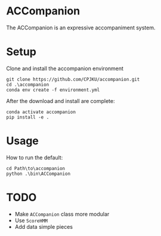 # ACCompanion

The ACCompanion is an expressive accompaniment system.

# Setup

Clone and install the accompanion environment
```shell
git clone https://github.com/CPJKU/accompanion.git
cd .\accompanion
conda env create -f environment.yml
```

After the download and install are complete:
```shell
conda activate accompanion
pip install -e .
```

# Usage

How to run the default:
```shell
cd Path\to\accompanion
python .\bin\ACCompanion
```

# TODO

* Make `ACCompanion` class more modular
* Use `ScoreHMM`
* Add data simple pieces


